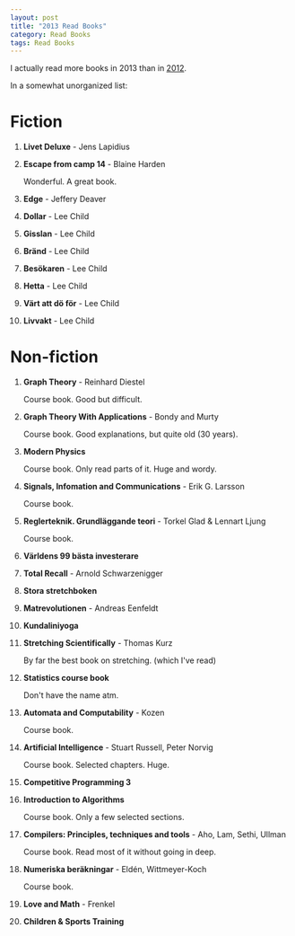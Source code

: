 ```yaml
---
layout: post
title: "2013 Read Books"
category: Read Books
tags: Read Books
---
```


I actually read more books in 2013 than in [2012](/blog/2012/12/31/2012_read_books/).

In a somewhat unorganized list:

Fiction
=======

1. **Livet Deluxe** - Jens Lapidius
1. **Escape from camp 14** - Blaine Harden

    Wonderful. A great book.

1. **Edge** - Jeffery Deaver
1. **Dollar** - Lee Child
1. **Gisslan** - Lee Child
1. **Bränd** - Lee Child
1. **Besökaren** - Lee Child
1. **Hetta** - Lee Child
1. **Värt att dö för** - Lee Child
1. **Livvakt** - Lee Child

Non-fiction
===========

1. **Graph Theory** - Reinhard Diestel

    Course book. Good but difficult.

1. **Graph Theory With Applications** - Bondy and Murty 

    Course book. Good explanations, but quite old (30 years).

1. **Modern Physics**

    Course book. Only read parts of it. Huge and wordy.

1. **Signals, Infomation and Communications** - Erik G. Larsson 

    Course book.

1. **Reglerteknik. Grundläggande teori** - Torkel Glad & Lennart Ljung

    Course book.

1. **Världens 99 bästa investerare**
1. **Total Recall** - Arnold Schwarzenigger
1. **Stora stretchboken**
1. **Matrevolutionen** - Andreas Eenfeldt
1. **Kundaliniyoga**
1. **Stretching Scientifically** - Thomas Kurz

    By far the best book on stretching. (which I've read)

1. **Statistics course book**

    Don't have the name atm.

1. **Automata and Computability** - Kozen

    Course book.

1. **Artificial Intelligence** - Stuart Russell, Peter Norvig

    Course book. Selected chapters. Huge.

1. **Competitive Programming 3**
1. **Introduction to Algorithms**

    Course book. Only a few selected sections.

1. **Compilers: Principles, techniques and tools** - Aho, Lam, Sethi, Ullman

    Course book. Read most of it without going in deep.

1. **Numeriska beräkningar** - Eldén, Wittmeyer-Koch

    Course book.

1. **Love and Math** - Frenkel
1. **Children & Sports Training**
